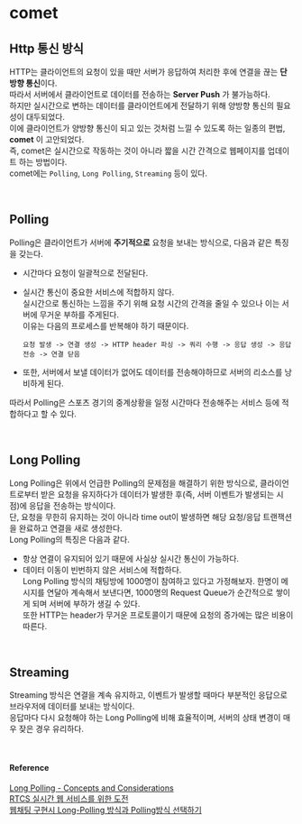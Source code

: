 # comet
 
## Http 통신 방식  

HTTP는 클라이언트의 요청이 있을 때만 서버가 응답하여 처리한 후에 연결을 끊는 **단방향 통신**이다.  
따라서 서버에서 클라이언트로 데이터를 전송하는 **Server Push** 가 불가능하다.   
하지만 실시간으로 변하는 데이터를 클라이언트에게 전달하기 위해 양방향 통신의 필요성이 대두되었다.  
이에 클라이언트가 양방향 통신이 되고 있는 것처럼 느낄 수 있도록 하는 일종의 편법, **comet** 이 고안되었다.  
즉, comet은 실시간으로 작동하는 것이 아니라 짧을 시간 간격으로 웹페이지를 업데이트 하는 방법이다.  
comet에는 `Polling`, `Long Polling`, `Streaming` 등이 있다. 


<br/>

## Polling  

Polling은 클라이언트가 서버에 **주기적으로** 요청을 보내는 방식으로, 다음과 같은 특징을 갖는다.    

* 시간마다 요청이 일괄적으로 전달된다. 
* 실시간 통신이 중요한 서비스에 적합하지 않다.  
실시간으로 통신하는 느낌을 주기 위해 요청 시간의 간격을 줄일 수 있으나 이는 서버에 무거운 부하를 주게된다.  
이유는 다음의 프로세스를 반복해야 하기 때문이다. 

    ```
    요청 발생 -> 연결 생성 -> HTTP header 파싱 -> 쿼리 수행 -> 응답 생성 -> 응답 전송 -> 연결 닫음
    ```   
    
* 또한, 서버에서 보낼 데이터가 없어도 데이터를 전송해야하므로 서버의 리소스를 낭비하게 된다. 

따라서 Polling은 스포츠 경기의 중계상황을 일정 시간마다 전송해주는 서비스 등에 적합하다고 할 수 있다.


<br/>

## Long Polling  

Long Polling은 위에서 언급한 Polling의 문제점을 해결하기 위한 방식으로, 클라이언트로부터 받은 요청을 유지하다가 데이터가 발생한 후(즉, 서버 이벤트가 발생되는 시점)에 응답을 전송하는 방식이다.  
단, 요청을 무한히 유지하는 것이 아니라 time out이 발생하면 해당 요청/응답 트랜잭션을 완료하고 연결을 새로 생성한다.   
Long Polling의 특징은 다음과 같다.

* 항상 연결이 유지되어 있기 때문에 사실상 실시간 통신이 가능하다.
* 데이터 이동이 빈번하지 않은 서비스에 적합하다.   
Long Polling 방식의 채팅방에 1000명이 참여하고 있다고 가정해보자. 한명이 메시지를 연달아 계속해서 보낸다면, 1000명의 Request Queue가 순간적으로 쌓이게 되며 서버에 부하가 생길 수 있다.   
또한 HTTP는 header가 무거운 프로토콜이기 때문에 요청의 증가에는 많은 비용이 따른다.

<br/> 

## Streaming

Streaming 방식은 연결을 계속 유지하고, 이벤트가 발생할 때마다 부분적인 응답으로 브라우저에 데이터를 보내는 방식이다.  
응답마다 다시 요청해야 하는 Long Polling에 비해 효율적이며, 서버의 상태 변경이 매우 잦은 경우 유리하다. 

<br/>

#### Reference

[Long Polling - Concepts and Considerations](https://www.ably.io/concepts/long-polling)  
[RTCS 실시간 웹 서비스를 위한 도전](https://d2.naver.com/helloworld/1052)  
[웹채팅 구현시 Long-Polling 방식과 Polling방식 선택하기](https://kuimoani.tistory.com/entry/%EC%9B%B9%EC%B1%84%ED%8C%85-%EA%B5%AC%ED%98%84%EC%8B%9C-Long-Polling-%EB%B0%A9%EC%8B%9D%EA%B3%BC-Polling%EB%B0%A9%EC%8B%9D-%EC%84%A0%ED%83%9D%ED%95%98%EA%B8%B0)
